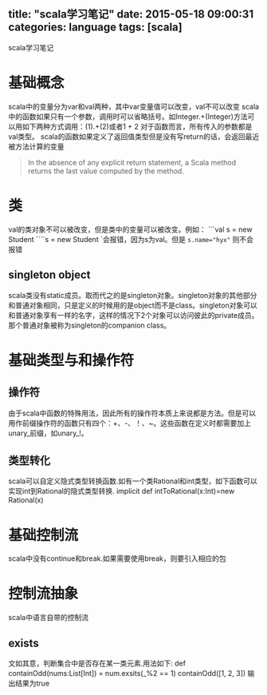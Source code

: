 title: "scala学习笔记"
date: 2015-05-18 09:00:31
categories: language
tags: [scala]
---
scala学习笔记
<!--more-->
# 基础概念
scala中的变量分为var和val两种，其中var变量值可以改变，val不可以改变
scala中的函数如果只有一个参数，调用时可以省略括号。如Integer.+(Integer)方法可以用如下两种方式调用：(1).+(2)或者1 + 2
对于函数而言，所有传入的参数都是val类型。
scala的函数如果定义了返回值类型但是没有写return的话，会返回最近被方法计算的变量
> In the absence of any explicit return statement, a Scala method returns the last value computed by the method. 

# 类
val的类对象不可以被改变，但是类中的变量可以被改变。例如：
\`\`\`val s = new Student
\`\`\`\`s = new Student
\`会报错，因为s为val。但是
`s.name="hyx"`
则不会报错
## singleton object
scala类没有static成员。取而代之的是singleton对象。singleton对象的其他部分和普通对象相同，只是定义的时候用的是object而不是class。singleton对象可以和普通对象享有一样的名字，这样的情况下2个对象可以访问彼此的private成员。那个普通对象被称为singleton的companion class。
# 基础类型与和操作符
## 操作符
由于scala中函数的特殊用法，因此所有的操作符本质上来说都是方法。但是可以用作前缀操作符的函数只有四个：+、-、！、\~。这些函数在定义时都需要加上unary\_前缀，如unary\_!。
## 类型转化
scala可以自定义隐式类型转换函数.如有一个类Rational和int类型，如下函数可以实现int到Rational的隐式类型转换.
	implicit def intToRational(x:Int)=new Rational(x)
# 基础控制流
scala中没有continue和break.如果需要使用break，则要引入相应的包
# 控制流抽象
scala中语言自带的控制流
## exists
文如其意，判断集合中是否存在某一类元素.用法如下:
	def containOdd(nums:List[Int]) = num.exsits(_%2 == 1)
	containOdd([1, 2, 3])
输出结果为true